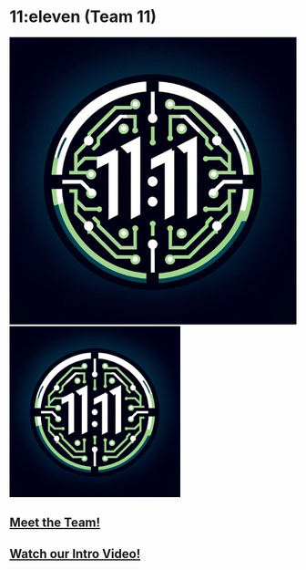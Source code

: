 # 11:eleven (Team 11)

![Team Logo](./admin/branding/teamlogo.png)
<img src="./admin/branding/teamlogo.png" alt="Team Logo" width="300" >


## [Meet the Team!](./admin/team.md)

## [Watch our Intro Video!](./admin/videos/teamintro.mp4)
